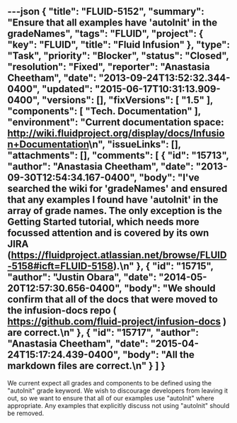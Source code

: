 ---json
{
  "title": "FLUID-5152",
  "summary": "Ensure that all examples have 'autoInit' in the gradeNames",
  "tags": "FLUID",
  "project": {
    "key": "FLUID",
    "title": "Fluid Infusion"
  },
  "type": "Task",
  "priority": "Blocker",
  "status": "Closed",
  "resolution": "Fixed",
  "reporter": "Anastasia Cheetham",
  "date": "2013-09-24T13:52:32.344-0400",
  "updated": "2015-06-17T10:31:13.909-0400",
  "versions": [],
  "fixVersions": [
    "1.5"
  ],
  "components": [
    "Tech. Documentation"
  ],
  "environment": "Current documentation space: <http://wiki.fluidproject.org/display/docs/Infusion+Documentation>\n",
  "issueLinks": [],
  "attachments": [],
  "comments": [
    {
      "id": "15713",
      "author": "Anastasia Cheetham",
      "date": "2013-09-30T12:54:34.167-0400",
      "body": "I've searched the wiki for 'gradeNames' and ensured that any examples I found have 'autoInit' in the array of grade names. The only exception is the Getting Started tutorial, which needs more focussed attention and is covered by its own JIRA (<https://fluidproject.atlassian.net/browse/FLUID-5158#icft=FLUID-5158>).\n"
    },
    {
      "id": "15715",
      "author": "Justin Obara",
      "date": "2014-05-20T12:57:30.656-0400",
      "body": "We should confirm that all of the docs that were moved to the infusion-docs repo ( <https://github.com/fluid-project/infusion-docs> ) are correct.\n"
    },
    {
      "id": "15717",
      "author": "Anastasia Cheetham",
      "date": "2015-04-24T15:17:24.439-0400",
      "body": "All the markdown files are correct.\n"
    }
  ]
}
---
We current expect all grades and components to be defined using the "autoInit" grade keyword. We wish to discourage developers from leaving it out, so we want to ensure that all of our examples use "autoInit" where appropriate. Any examples that explicitly discuss not using "autoInit" should be removed.

        